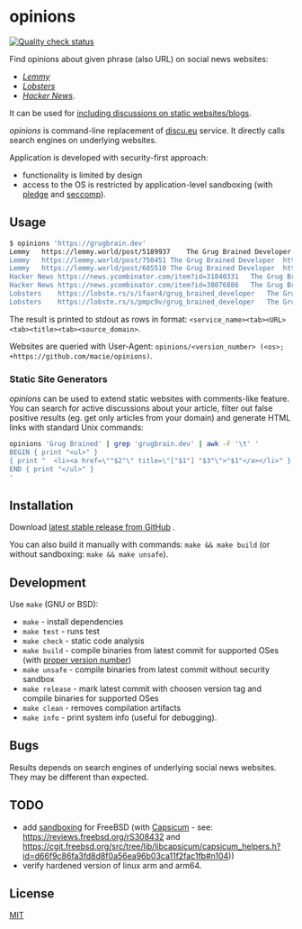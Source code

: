 # opinions

[![Quality check status](https://github.com/macie/opinions/actions/workflows/check.yml/badge.svg)](https://github.com/macie/opinions/actions/workflows/check.yml)

Find opinions about given phrase (also URL) on social news websites:

- _[Lemmy](https://en.wikipedia.org/wiki/Lemmy_(social_network))_
- _[Lobsters](https://lobste.rs/about)_
- _[Hacker News](https://en.wikipedia.org/wiki/Hacker_News)_.

It can be used for [including discussions on static websites/blogs](#static-site-generators).

_opinions_ is command-line replacement of [discu.eu](https://discu.eu/) service.
It directly calls search engines on underlying websites.

Application is developed with security-first approach:

- functionality is limited by design
- access to the OS is restricted by application-level sandboxing (with [pledge](https://man.openbsd.org/pledge.2) and [seccomp](https://en.wikipedia.org/wiki/Seccomp)).

## Usage

```sh
$ opinions 'https://grugbrain.dev'
Lemmy	https://lemmy.world/post/5189937	The Grug Brained Developer - A layman's guide to thinking like the self-aware smol brained	https://grugbrain.dev/
Lemmy	https://lemmy.world/post/750451	The Grug Brained Developer	https://grugbrain.dev/
Lemmy	https://lemmy.world/post/685510	The Grug Brained Developer	https://grugbrain.dev/
Hacker News	https://news.ycombinator.com/item?id=31840331	The Grug Brained Developer	https://grugbrain.dev/
Hacker News	https://news.ycombinator.com/item?id=38076886	The Grug Brained Developer (2022)	https://grugbrain.dev/
Lobsters	https://lobste.rs/s/ifaar4/grug_brained_developer	The Grug Brained Developer	https://grugbrain.dev/
Lobsters	https://lobste.rs/s/pmpc9v/grug_brained_developer	The Grug Brained Developer	http://grugbrain.dev
```

The result is printed to stdout as rows in format: `<service_name><tab><URL><tab><title><tab><source_domain>`.

Websites are queried with User-Agent: `opinions/<version_number> (<os>; +https://github.com/macie/opinions)`.

### Static Site Generators

_opinions_ can be used to extend static websites with comments-like feature. You
can search for active discussions about your article, filter out false positive
results (eg. get only articles from your domain) and generate HTML links with
standard Unix commands:

```sh
opinions 'Grug Brained' | grep 'grugbrain.dev' | awk -F '\t' '
BEGIN { print "<ul>" }
{ print "  <li><a href=\""$2"\" title=\"["$1"] "$3"\">"$1"</a></li>" }
END { print "</ul>" }
'
```

## Installation

Download [latest stable release from GitHub](https://github.com/macie/opinions/releases/latest) .

You can also build it manually with commands: `make && make build` (or without
sandboxing: `make && make unsafe`).

## Development

Use `make` (GNU or BSD):

- `make` - install dependencies
- `make test` - runs test
- `make check` - static code analysis
- `make build` - compile binaries from latest commit for supported OSes (with [proper version number](https://go.dev/doc/modules/version-numbers))
- `make unsafe` - compile binaries from latest commit without security sandbox
- `make release` - mark latest commit with choosen version tag and compile binaries for supported OSes
- `make clean` - removes compilation artifacts
- `make info` - print system info (useful for debugging).

## Bugs

Results depends on search engines of underlying social news websites. They
may be different than expected.

## TODO

- add [sandboxing](https://learnbchs.org/pledge.html) for FreeBSD (with
[Capsicum](https://en.wikipedia.org/wiki/Capsicum_(Unix)) - see:
<https://reviews.freebsd.org/rS308432> and
<https://cgit.freebsd.org/src/tree/lib/libcapsicum/capsicum_helpers.h?id=d66f9c86fa3fd8d8f0a56ea96b03ca11f2fac1fb#n104>))
- verify hardened version of linux arm and arm64.

## License

[MIT](./LICENSE)
